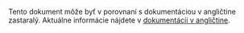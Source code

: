 Tento dokument môže byť v porovnaní s dokumentáciou v angličtine zastaralý. Aktuálne informácie nájdete v <a href='{{ page.url | replace: "sk/", "en/" }}'>dokumentácii v angličtine</a>.
